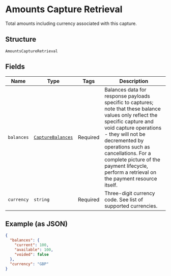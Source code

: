 
# Amounts Capture Retrieval

Total amounts including currency associated with this capture.

## Structure

`AmountsCaptureRetrieval`

## Fields

| Name | Type | Tags | Description |
|  --- | --- | --- | --- |
| `balances` | [`CaptureBalances`](../../doc/models/capture-balances.md) | Required | Balances data for response payloads specific to captures; note that these balance values only reflect the specific capture and void capture operations - they will not be decremented by operations such as cancellations. For a complete picture of the payment lifecycle, perform a retrieval on the payment resource itself. |
| `currency` | `string` | Required | Three-digit currency code. See list of supported currencies. |

## Example (as JSON)

```json
{
  "balances": {
    "current": 100,
    "available": 100,
    "voided": false
  },
  "currency": "GBP"
}
```

